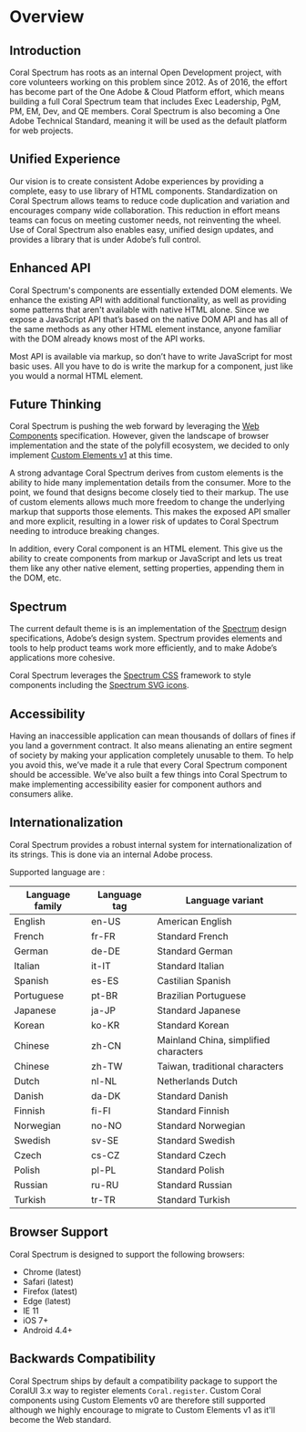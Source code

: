 # Overview

## Introduction

Coral Spectrum has roots as an internal Open Development project, with core volunteers working on this problem since 2012. 
As of 2016, the effort has become part of the One Adobe & Cloud Platform effort, which means building a full Coral Spectrum 
team that includes Exec Leadership, PgM, PM, EM, Dev, and QE members. Coral Spectrum is also becoming a One Adobe Technical 
Standard, meaning it will be used as the default platform for web projects.

## Unified Experience

Our vision is to create consistent Adobe experiences by providing a complete, easy to use library of HTML components. 
Standardization on Coral Spectrum allows teams to reduce code duplication and variation and encourages company wide collaboration. 
This reduction in effort means teams can focus on meeting customer needs, not reinventing the wheel. Use of Coral Spectrum also 
enables easy, unified design updates, and provides a library that is under Adobe’s full control.

## Enhanced API

Coral Spectrum's components are essentially extended DOM elements. We enhance the existing API with additional functionality, 
as well as providing some patterns that aren't available with native HTML alone. Since we expose a JavaScript API that’s 
based on the native DOM API and has all of the same methods as any other HTML element instance, anyone familiar with the 
DOM already knows most of the API works. 

Most API is available via markup, so don’t have to write JavaScript for most basic uses. All you have to do is write 
the markup for a component, just like you would a normal HTML element.

## Future Thinking

Coral Spectrum is pushing the web forward by leveraging the [Web Components](https://www.webcomponents.org/introduction) specification. 
However, given the landscape of browser implementation and the state of the polyfill ecosystem, we decided to only implement 
[Custom Elements v1](https://html.spec.whatwg.org/multipage/custom-elements.html) at this time.

A strong advantage Coral Spectrum derives from custom elements is the ability to hide many implementation details from the consumer. 
More to the point, we found that designs become closely tied to their markup. The use of custom elements allows much more 
freedom to change the underlying markup that supports those elements. This makes the exposed API smaller and more explicit, 
resulting in a lower risk of updates to Coral Spectrum needing to introduce breaking changes.

In addition, every Coral component is an HTML element. This give us the ability to create components from markup or JavaScript 
and lets us treat them like any other native element, setting properties, appending them in the DOM, etc. 

## Spectrum

The current default theme is is an implementation of the [Spectrum](https://spectrum.adobe.com) design specifications, Adobe’s design system.
Spectrum provides elements and tools to help product teams work more efficiently, and to make Adobe’s applications more cohesive.

Coral Spectrum leverages the [Spectrum CSS](https://github.com/adobe/spectrum-css) framework to style 
components including the [Spectrum SVG icons](https://spectrum.adobe.com/page/icons).   

## Accessibility

Having an inaccessible application can mean thousands of dollars of fines if you land a government contract. 
It also means alienating an entire segment of society by making your application completely unusable to them. 
To help you avoid this, we’ve made it a rule that every Coral Spectrum component should be accessible. We’ve also built a few 
things into Coral Spectrum to make implementing accessibility easier for component authors and consumers alike.
 
## Internationalization
 
Coral Spectrum provides a robust internal system for internationalization of its strings. 
This is done via an internal Adobe process.
 
Supported language are :

Language family | Language tag | Language variant
--- | --- | ---
English | en-US | American English
French | fr-FR | Standard French
German | de-DE | Standard German
Italian | it-IT | Standard Italian
Spanish | es-ES | Castilian Spanish
Portuguese | pt-BR | Brazilian Portuguese
Japanese | ja-JP | Standard Japanese
Korean | ko-KR | Standard Korean
Chinese | zh-CN | Mainland China, simplified characters
Chinese | zh-TW | Taiwan, traditional characters
Dutch | nl-NL | Netherlands Dutch
Danish | da-DK | Standard Danish
Finnish | fi-FI | Standard Finnish
Norwegian | no-NO | Standard Norwegian
Swedish | sv-SE | Standard Swedish
Czech | cs-CZ | Standard Czech
Polish | pl-PL | Standard Polish
Russian | ru-RU | Standard Russian
Turkish | tr-TR | Standard Turkish

## Browser Support

Coral Spectrum is designed to support the following browsers:
* Chrome (latest)
* Safari (latest)
* Firefox (latest)
* Edge (latest)
* IE 11
* iOS 7+
* Android 4.4+

## Backwards Compatibility

Coral Spectrum ships by default a compatibility package to support the CoralUI 3.x way to register elements `Coral.register`. 
Custom Coral components using Custom Elements v0 are therefore still supported although we highly encourage to migrate 
to Custom Elements v1 as it'll become the Web standard. 



